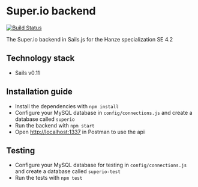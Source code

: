 # Super.io backend

[![Build Status](https://travis-ci.org/ShermanSoftwareSolutions/Super.io-backend.svg?branch=develop)](https://travis-ci.org/ShermanSoftwareSolutions/Super.io-backend)

The Super.io backend in Sails.js for the Hanze specialization SE 4.2

## Technology stack

* Sails v0.11

## Installation guide

* Install the dependencies with ```npm install```
* Configure your MySQL database in ```config/connections.js``` and create a database called ```superio```
* Run the backend with ```npm start```
* Open [http://localhost:1337](http://localhost:1337) in Postman to use the api

## Testing
* Configure your MySQL database for testing in ```config/connections.js``` and create a database called ```superio-test```
* Run the tests with ```npm test```
